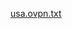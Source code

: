 [usa.ovpn.txt](https://github.com/Sadek-Hossain-Nishat/musictrack_app_backend/files/14275672/usa.ovpn.txt)
